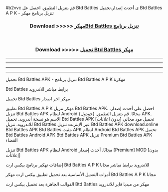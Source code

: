 #b2vvc قم بتنزيل التطبيق. احصل عل Btd Battles  ى أحدث إصدار.تحميل Btd Battles  A P K - تنزيل برنامج مهكر



<div align="center">
<h3>Download >>>>> <a href="https://ar-sites.web.app/?ar= Btd Battles ">مهكرBtd Battles  تنزيل برنامج</a></h3><br>

<h3>Download >>>>> <a href="https://ar-sites.web.app/?ar= Btd Battles ">تحميل Btd Battles  مهكر</a></h3>
</div>


----------------------------------------------------------

----------------------------------------------------------

----------------------------------------------------------

----------------------------------------------------------


تحميل Btd Battles  APK - تنزيل برنامج Btd Battles  A P K مهكرة

Btd Battles  برابط مباشر للاندرويد

تحميل Btd Battles  مهكر اخر اصدار

تطبيق Btd Battles  A P K مهكر
تنزيل Btd Battles  APK. احصل على أحدث إصدار.
تنزيل Btd Battles  APK لنظام Android مجانًا.
قم بتنزيل التطبيق. {جودول} APK. الاسم هو نسخة أندرويد.
تحميل Btd Battles  APK [بدون اعلانات]
تحميل مود مجاني للاندرويد.
تنزيل Btd Battles  عبر الإنترنت
تنزيل Btd Battles  APK
download.online Btd Battles  APK
Btd Battles  مثبت APK لنظام Android
Btd Battles  APK
تحميل Btd Battles  Android APK
Btd Battles  APK تنزيل Premium
Btd Battles  APK الفضاء

تنزيل Btd Battles  APK لنظام Android مجانًا. أحدث إصدار [Premium] MOD [بدون إعلانات]

إضافات تهكير برنامج بيكس ارت Btd Battles  A P K للاندرويد برابط مباشر مجانا

أدوات التعديل الأساسية بعد تحميل تطبيق بيكس ارت مهكر Btd Battles  A P K مجانا

القوالب الجاهزة بعد تحميل بيكس ارت Btd Battles  مهكر من ميديا فاير للاندرويد



